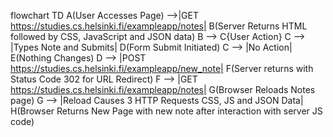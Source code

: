 flowchart TD
A(User Accesses Page) -->|GET https://studies.cs.helsinki.fi/exampleapp/notes| B(Server Returns HTML followed by CSS, JavaScript and JSON data)
B --> C{User Action}
C --> |Types Note and Submits| D(Form Submit Initiated)
C --> |No Action| E(Nothing Changes)
D --> |POST https://studies.cs.helsinki.fi/exampleapp/new_note| F(Server returns with Status Code 302 for URL Redirect)
F --> |GET https://studies.cs.helsinki.fi/exampleapp/notes| G(Browser Reloads Notes page)
G --> |Reload Causes 3 HTTP Requests CSS, JS and JSON Data| H(Browser Returns New Page with new note after interaction with server JS code)

